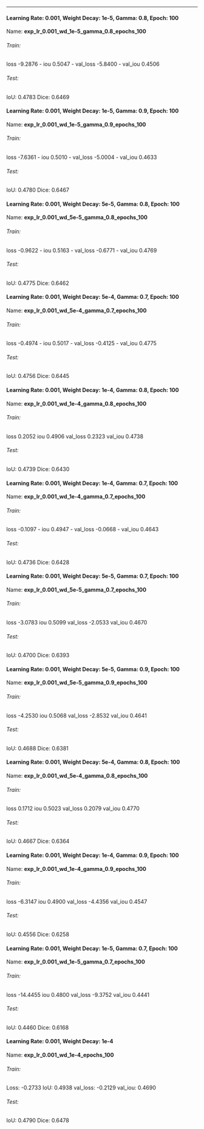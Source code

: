 ***

#### Learning Rate: 0.001, Weight Decay: 1e-5, Gamma: 0.8, Epoch: 100
Name: **exp_lr_0.001_wd_1e-5_gamma_0.8_epochs_100**
###### Train:
loss -9.2876 - iou 0.5047 - val_loss -5.8400 - val_iou 0.4506
###### Test:
IoU: 0.4783
Dice: 0.6469

#### Learning Rate: 0.001, Weight Decay: 1e-5, Gamma: 0.9, Epoch: 100
Name: **exp_lr_0.001_wd_1e-5_gamma_0.9_epochs_100**
###### Train:
loss -7.6361 - iou 0.5010 - val_loss -5.0004 - val_iou 0.4633
###### Test:
IoU: 0.4780
Dice: 0.6467
#### Learning Rate: 0.001, Weight Decay: 5e-5, Gamma: 0.8, Epoch: 100
Name: **exp_lr_0.001_wd_5e-5_gamma_0.8_epochs_100**
###### Train:
loss -0.9622 - iou 0.5163 - val_loss -0.6771 - val_iou 0.4769
###### Test:
IoU: 0.4775
Dice: 0.6462

#### Learning Rate: 0.001, Weight Decay: 5e-4, Gamma: 0.7, Epoch: 100
Name: **exp_lr_0.001_wd_5e-4_gamma_0.7_epochs_100**
###### Train:
loss -0.4974 - iou 0.5017 - val_loss -0.4125 - val_iou 0.4775
###### Test:
IoU: 0.4756
Dice: 0.6445
#### Learning Rate: 0.001, Weight Decay: 1e-4, Gamma: 0.8, Epoch: 100
Name: **exp_lr_0.001_wd_1e-4_gamma_0.8_epochs_100**
###### Train:
loss 0.2052
iou 0.4906
val_loss 0.2323
val_iou 0.4738
###### Test:
IoU: 0.4739
Dice: 0.6430
#### Learning Rate: 0.001, Weight Decay: 1e-4, Gamma: 0.7, Epoch: 100
Name: **exp_lr_0.001_wd_1e-4_gamma_0.7_epochs_100**
###### Train:
loss -0.1097 - iou 0.4947 - val_loss -0.0668 - val_iou 0.4643
###### Test:
IoU: 0.4736
Dice: 0.6428

#### Learning Rate: 0.001, Weight Decay: 5e-5, Gamma: 0.7, Epoch: 100
Name: **exp_lr_0.001_wd_5e-5_gamma_0.7_epochs_100**
###### Train:
loss -3.0783
iou 0.5099
val_loss -2.0533
val_iou 0.4670
###### Test:
IoU: 0.4700
Dice: 0.6393

#### Learning Rate: 0.001, Weight Decay: 5e-5, Gamma: 0.9, Epoch: 100
Name: **exp_lr_0.001_wd_5e-5_gamma_0.9_epochs_100**
###### Train:
loss -4.2530
iou 0.5068
val_loss -2.8532
val_iou 0.4641
###### Test:
IoU: 0.4688
Dice: 0.6381

#### Learning Rate: 0.001, Weight Decay: 5e-4, Gamma: 0.8, Epoch: 100
Name: **exp_lr_0.001_wd_5e-4_gamma_0.8_epochs_100**
###### Train:
loss 0.1712
iou 0.5023
val_loss 0.2079
val_iou 0.4770
###### Test:
IoU: 0.4667
Dice: 0.6364

#### Learning Rate: 0.001, Weight Decay: 1e-4, Gamma: 0.9, Epoch: 100
Name: **exp_lr_0.001_wd_1e-4_gamma_0.9_epochs_100**
###### Train:
loss -6.3147
iou 0.4900
val_loss -4.4356
val_iou 0.4547
###### Test:
IoU: 0.4556
Dice: 0.6258
#### Learning Rate: 0.001, Weight Decay: 1e-5, Gamma: 0.7, Epoch: 100
Name: **exp_lr_0.001_wd_1e-5_gamma_0.7_epochs_100**
###### Train:
loss -14.4455
iou 0.4800
val_loss -9.3752
val_iou 0.4441
###### Test:
IoU: 0.4460
Dice: 0.6168

#### Learning Rate: 0.001, Weight Decay: 1e-4
Name: **exp_lr_0.001_wd_1e-4_epochs_100**
###### Train:
Loss: -0.2733
IoU: 0.4938
val_loss: -0.2129
val_iou: 0.4690
###### Test:
IoU: 0.4790
Dice: 0.6478